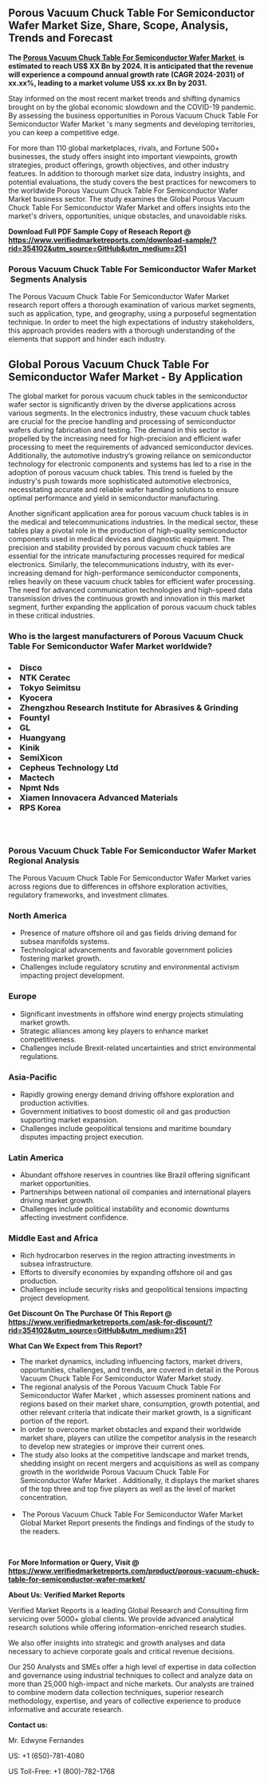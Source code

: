 <h2><strong>Porous Vacuum Chuck Table For Semiconductor Wafer Market Size, Share, Scope, Analysis, Trends and Forecast</strong></h2><p><strong>The&nbsp;<a href="https://www.verifiedmarketreports.com/download-sample/?rid=354102&utm_source=GitHub&utm_medium=251" target="_blank">Porous Vacuum Chuck Table For Semiconductor Wafer Market </a>&nbsp;is estimated to reach US$ XX Bn by 2024. It is anticipated that the revenue will experience a compound annual growth rate (CAGR 2024-2031) of xx.xx%, leading to a market volume US$ xx.xx Bn by 2031.</strong></p><p>Stay informed on the most recent market trends and shifting dynamics brought on by the global economic slowdown and the COVID-19 pandemic. By assessing the business opportunities in Porous Vacuum Chuck Table For Semiconductor Wafer Market 's many segments and developing territories, you can keep a competitive edge.</p><p>For more than 110 global marketplaces, rivals, and Fortune 500+ businesses, the study offers insight into important viewpoints, growth strategies, product offerings, growth objectives, and other industry features. In addition to thorough market size data, industry insights, and potential evaluations, the study covers the best practices for newcomers to the worldwide Porous Vacuum Chuck Table For Semiconductor Wafer Market business sector. The study examines the Global Porous Vacuum Chuck Table For Semiconductor Wafer Market and offers insights into the market's drivers, opportunities, unique obstacles, and unavoidable risks.</p><p id="" class=""><strong>Download Full PDF Sample Copy of Reseach Report @ <a href="https://www.verifiedmarketreports.com/download-sample/?rid=354102&utm_source=GitHub&utm_medium=251" target="_blank">https://www.verifiedmarketreports.com/download-sample/?rid=354102&utm_source=GitHub&utm_medium=251</a></strong></p><h3>Porous Vacuum Chuck Table For Semiconductor Wafer Market &nbsp;Segments Analysis</h3><p>The Porous Vacuum Chuck Table For Semiconductor Wafer Market research report offers a thorough examination of various market segments, such as application, type, and geography, using a purposeful segmentation technique. In order to meet the high expectations of industry stakeholders, this approach provides readers with a thorough understanding of the elements that support and hinder each industry.<br /> <h2>Global Porous Vacuum Chuck Table For Semiconductor Wafer Market - By Application</h2><p>The global market for porous vacuum chuck tables in the semiconductor wafer sector is significantly driven by the diverse applications across various segments. In the electronics industry, these vacuum chuck tables are crucial for the precise handling and processing of semiconductor wafers during fabrication and testing. The demand in this sector is propelled by the increasing need for high-precision and efficient wafer processing to meet the requirements of advanced semiconductor devices. Additionally, the automotive industry’s growing reliance on semiconductor technology for electronic components and systems has led to a rise in the adoption of porous vacuum chuck tables. This trend is fueled by the industry's push towards more sophisticated automotive electronics, necessitating accurate and reliable wafer handling solutions to ensure optimal performance and yield in semiconductor manufacturing.</p><p>Another significant application area for porous vacuum chuck tables is in the medical and telecommunications industries. In the medical sector, these tables play a pivotal role in the production of high-quality semiconductor components used in medical devices and diagnostic equipment. The precision and stability provided by porous vacuum chuck tables are essential for the intricate manufacturing processes required for medical electronics. Similarly, the telecommunications industry, with its ever-increasing demand for high-performance semiconductor components, relies heavily on these vacuum chuck tables for efficient wafer processing. The need for advanced communication technologies and high-speed data transmission drives the continuous growth and innovation in this market segment, further expanding the application of porous vacuum chuck tables in these critical industries.</p></p><h3 id="" class="">Who is the largest manufacturers of&nbsp;Porous Vacuum Chuck Table For Semiconductor Wafer Market worldwide?</h3><h3 class=""></Li><Li>Disco</Li><Li> NTK Ceratec</Li><Li> Tokyo Seimitsu</Li><Li> Kyocera</Li><Li> Zhengzhou Research Institute for Abrasives & Grinding</Li><Li> Fountyl</Li><Li> GL</Li><Li> Huangyang</Li><Li> Kinik</Li><Li> SemiXicon</Li><Li> Cepheus Technology Ltd</Li><Li> Mactech</Li><Li> Npmt Nds</Li><Li> Xiamen Innovacera Advanced Materials</Li><Li> RPS Korea</h3><h3 id="" class="">&nbsp;</h3><h3 id="" class="">Porous Vacuum Chuck Table For Semiconductor Wafer Market Regional Analysis</h3><p id="" class="">The Porous Vacuum Chuck Table For Semiconductor Wafer Market varies across regions due to differences in offshore exploration activities, regulatory frameworks, and investment climates.</p><h3 id="" class="">North America</h3><ul><li>Presence of mature offshore oil and gas fields driving demand for subsea manifolds systems.</li><li>Technological advancements and favorable government policies fostering market growth.</li><li>Challenges include regulatory scrutiny and environmental activism impacting project development.</li></ul><h3 id="" class="">Europe</h3><ul><li>Significant investments in offshore wind energy projects stimulating market growth.</li><li>Strategic alliances among key players to enhance market competitiveness.</li><li>Challenges include Brexit-related uncertainties and strict environmental regulations.</li></ul><h3 id="" class="">Asia-Pacific</h3><ul><li>Rapidly growing energy demand driving offshore exploration and production activities.</li><li>Government initiatives to boost domestic oil and gas production supporting market expansion.</li><li>Challenges include geopolitical tensions and maritime boundary disputes impacting project execution.</li></ul><h3 id="" class="">Latin America</h3><ul><li>Abundant offshore reserves in countries like Brazil offering significant market opportunities.</li><li>Partnerships between national oil companies and international players driving market growth.</li><li>Challenges include political instability and economic downturns affecting investment confidence.</li></ul><h3 id="" class="">Middle East and Africa</h3><ul><li>Rich hydrocarbon reserves in the region attracting investments in subsea infrastructure.</li><li>Efforts to diversify economies by expanding offshore oil and gas production.</li><li>Challenges include security risks and geopolitical tensions impacting project development.</li></ul><p id="" class=""><strong>Get Discount On The Purchase Of This Report @ <a href="https://www.verifiedmarketreports.com/ask-for-discount/?rid=354102&utm_source=GitHub&utm_medium=251" target="_blank">https://www.verifiedmarketreports.com/ask-for-discount/?rid=354102&utm_source=GitHub&utm_medium=251</a></strong></p><p><strong>What Can We Expect from This Report?</strong></p><ul><li>The market dynamics, including influencing factors, market drivers, opportunities, challenges, and trends, are covered in detail in the Porous Vacuum Chuck Table For Semiconductor Wafer Market study.<br /> </li><li>The regional analysis of the Porous Vacuum Chuck Table For Semiconductor Wafer Market , which assesses prominent nations and regions based on their market share, consumption, growth potential, and other relevant criteria that indicate their market growth, is a significant portion of the report.<br /> </li><li>In order to overcome market obstacles and expand their worldwide market share, players can utilize the competitor analysis in the research to develop new strategies or improve their current ones.<br /> </li><li>The study also looks at the competitive landscape and market trends, shedding insight on recent mergers and acquisitions as well as company growth in the worldwide Porous Vacuum Chuck Table For Semiconductor Wafer Market . Additionally, it displays the market shares of the top three and top five players as well as the level of market concentration.<br /><br /></li><li>&nbsp;The Porous Vacuum Chuck Table For Semiconductor Wafer Market Global Market Report presents the findings and findings of the study to the readers.</li></ul><p id="" class="">&nbsp;</p><p id="" class=""><strong>For More Information or Query, Visit @ <a href="https://www.verifiedmarketreports.com/product/porous-vacuum-chuck-table-for-semiconductor-wafer-market/" target="_blank">https://www.verifiedmarketreports.com/product/porous-vacuum-chuck-table-for-semiconductor-wafer-market/</a></strong></p><p id="" class=""><strong>About Us: Verified Market Reports</strong></p><p id="" class="">Verified Market Reports is a leading Global Research and Consulting firm servicing over 5000+ global clients. We provide advanced analytical research solutions while offering information-enriched research studies.</p><p id="" class="">We also offer insights into strategic and growth analyses and data necessary to achieve corporate goals and critical revenue decisions.</p><p id="" class="">Our 250 Analysts and SMEs offer a high level of expertise in data collection and governance using industrial techniques to collect and analyze data on more than 25,000 high-impact and niche markets. Our analysts are trained to combine modern data collection techniques, superior research methodology, expertise, and years of collective experience to produce informative and accurate research.</p><p id="" class=""><strong>Contact us:</strong></p><p id="" class="">Mr. Edwyne Fernandes</p><p id="" class="">US: +1 (650)-781-4080</p><p id="" class="">US Toll-Free: +1 (800)-782-1768</p>
